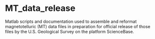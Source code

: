 # MT_data_release
Matlab scripts and documentation used to assemble and reformat magnetotelluric (MT) data files in preparation for official release of those files by the U.S. Geological Survey on the platform ScienceBase.
